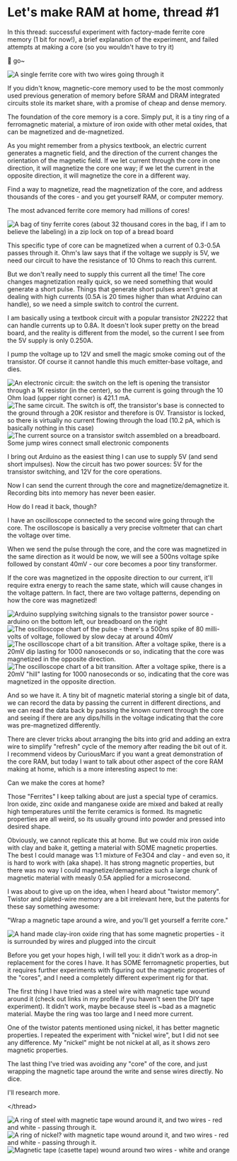 # Let's make RAM at home, thread #1

In this thread: successful experiment with factory-made ferrite core memory (1 bit for now!), a brief 
explanation of the experiment, and failed attempts at making a core (so you wouldn't have to try it)

🧵 go\~

![A single ferrite core with two wires going through 
it](https://cdn.masto.host/socialwildeboernet/cache/media_attachments/files/112/620/175/111/569/502/original/050cf7ca293cb0f9.jpg)

If you didn't know, magnetic-core memory used to be the most commonly used previous generation of memory before SRAM and DRAM integrated circuits stole its market share, with a promise of cheap and dense memory.

The foundation of the core memory is a core. Simply put, it is a tiny ring of a ferromagnetic material, a mixture of iron oxide with other metal oxides, that can be magnetized and de-magnetized.

As you might remember from a physics textbook, an electric current generates a magnetic field, and the 
direction of the current changes the orientation of the magnetic field. If we let current through the 
core in one direction, it will magnetize the core one way; if we let the current in the opposite 
direction, it will magnetize the core in a different way.

Find a way to magnetize, read the magnetization of the core, and address thousands of the cores - and 
you get yourself RAM, or computer memory.

The most advanced ferrite core memory had millions of cores!

![A bag of tiny ferrite cores (about 32 thousand cores in the bag, if I am to believe the labeling)  in 
a zip lock on top of a bread 
board](https://cdn.masto.host/socialwildeboernet/cache/media_attachments/files/112/620/231/243/647/813/original/b5fa69e850ca9fe1.jpg)

This specific type of core can be magnetized when a current of 0.3-0.5A passes through it. Ohm's 
law says that if the voltage we supply is 5V, we need our circuit to have the resistance of 10 Ohms to 
reach this current.

But we don't really need to supply this current all the time! The core changes magnetization really 
quick, so we need something that would generate a short pulse. Things that generate short pulses aren't 
great at dealing with high currents (0.5A is 20 times higher than what Arduino can handle), so we need a 
simple switch to control the current.

I am basically using a textbook circuit with a popular transistor 2N2222 that can handle currents up to 
0.8A. It doesn't look super pretty on the bread board, and the reality is different from the model, so 
the current I see from the 5V supply is only 0.250A.

I pump the voltage up to 12V and smell the magic smoke coming out of the transistor. Of course it cannot 
handle this much emitter-base voltage, and dies.

![An electronic circuit: the switch on the left is opening the transistor  through a 1K resistor (in the 
center), so the current is going through the 10 Ohm load (upper right corner) is 421.1 
mA.](https://cdn.masto.host/socialwildeboernet/cache/media_attachments/files/112/620/273/570/615/763/original/5b8b66cf534e903f.png)
![The same circuit. The switch is off, the transistor's base is connected to the ground through a 20K 
resistor and therefore is 0V. Transistor is locked, so there is virtually no current flowing through the 
load (10.2 pA, which is basically nothing in this 
case)](https://cdn.masto.host/socialwildeboernet/cache/media_attachments/files/112/620/273/694/095/133/original/a4c85b4990a83795.png)
![The current source on a transistor switch assembled on a breadboard. Some jump wires connect small 
electronic 
components](https://cdn.masto.host/socialwildeboernet/cache/media_attachments/files/112/620/273/822/527/676/original/4dbae0222620ea51.jpg)

   
I bring out Arduino as the easiest thing I can use to supply 5V (and send short impulses). Now the 
circuit has two power sources: 5V for the transistor switching, and 12V for the core operations.

Now I can send the current through the core and magnetize/demagnetize it. Recording bits into memory has 
never been easier.

How do I read it back, though?

I have an oscilloscope connected to the second wire going through the core. The oscilloscope is 
basically a very precise voltmeter that can chart the voltage over time.

When we send the pulse through the core, and the core was magnetized in the same direction as it would 
be now, we will see a 500ns voltage spike followed by constant 40mV - our core becomes a poor tiny 
transformer.

If the core was magnetized in the opposite direction to our current, it'll require extra energy to reach 
the same state, which will cause changes in the voltage pattern. In fact, there are two voltage 
patterns, depending on how the core was magnetized!

![Arduino supplying switching signals to the transistor power source - arduino on the bottom left, our breadboard on the right](https://cdn.masto.host/socialwildeboernet/cache/media_attachments/files/112/620/314/708/593/186/original/063dd50ad3cefbfe.jpg)
![The oscilloscope chart of the pulse - there's a 500ns spike of 80 milli-volts of voltage, followed by 
slow decay at around 
40mV](https://cdn.masto.host/socialwildeboernet/cache/media_attachments/files/112/620/314/831/731/261/original/b0445757585deb77.jpg)
![The oscilloscope chart of a bit transition. After a voltage spike, there is a 20mV dip lasting for 
1000 nanoseconds or so, indicating that the core was magnetized in the opposite 
direction.](https://cdn.masto.host/socialwildeboernet/cache/media_attachments/files/112/620/314/953/576/739/original/96b6426173952b58.jpg)
![The oscilloscope chart of a bit transition. After a voltage spike, there is a 20mV "hill" lasting for 
1000 nanoseconds or so, indicating that the core was magnetized in the opposite 
direction.](https://cdn.masto.host/socialwildeboernet/cache/media_attachments/files/112/620/315/055/256/652/original/94f4feef6519d640.jpg)

And so we have it. A tiny bit of magnetic material storing a single bit of data, we can record the 
data by passing the current in different directions, and we can read the data back by passing the known 
current through the core and seeing if there are any dips/hills in the voltage indicating that the core 
was pre-magnetized differently.

There are clever tricks about arranging the bits into grid and adding an extra wire to simplify 
"refresh" cycle of the memory after reading the bit out of it. I recommend videos by CuriousMarc if you 
want a great demonstration of the core RAM, but today I want to talk about other aspect of the core RAM 
making at home, which is a more interesting aspect to me:

Can we make the cores at home?


Those "Ferrites" I keep talking about are just a special type of ceramics. Iron oxide, zinc oxide 
and manganese oxide are mixed and baked at really high temperatures until the ferrite ceramics is 
formed. Its magnetic properties are all weird, so its usually ground into powder and pressed into 
desired shape.

Obviously, we cannot replicate this at home. But we could mix iron oxide with clay and bake it, getting 
a material with SOME magnetic properties. The best I could manage was 1:1 mixture of Fe3O4 and clay - 
and even so, it is hard to work with (aka shape). It has strong magnetic properties, but there was no 
way I could magnetize/demagnetize such a large chunk of magnetic material with measly 0.5A applied for a 
microsecond.

I was about to give up on the idea, when I heard about "twistor memory". Twistor and plated-wire memory 
are a bit irrelevant here, but the patents for these say something awesome:

"Wrap a magnetic tape around a wire, and you'll get yourself a ferrite core."

![A hand made clay-iron oxide ring that has some magnetic properties - it is surrounded by wires and 
plugged into the 
circuit](https://cdn.masto.host/socialwildeboernet/cache/media_attachments/files/112/620/369/782/142/706/original/2b0dbc60abcdd804.jpg)
   
Before you get your hopes high, I will tell you: it didn't work as a drop-in replacement for the 
cores I have. It has SOME ferromagnetic properties, but it requires further experiments with figuring 
out the magnetic properties of the "cores", and I need a completely different experiment rig for that.

The first thing I have tried was a steel wire with magnetic tape wound around it (check out links in my 
profile if you haven't seen the DIY tape experiment). It didn't work, maybe because steel is \~bad as a 
magnetic material. Maybe the ring was too large and I need more current.

One of the twistor patents mentioned using nickel, it has better magnetic properties. I repeated the 
experiment with "nickel wire", but I did not see any difference. My "nickel" might be not nickel at all, 
as it shows zero magnetic properties.

The last thing I've tried was avoiding any "core" of the core, and just wrapping the magnetic tape 
around the write and sense wires directly. No dice.

I'll research more.

\</thread\>

![A ring of steel with magnetic tape wound around it, and two wires - red and white - passing through 
it.](https://cdn.masto.host/socialwildeboernet/cache/media_attachments/files/112/620/417/833/203/450/original/d558662430e71b78.jpg)
![A ring of nickel? with magnetic tape wound around it, and two wires - red and white - passing through 
it.](https://cdn.masto.host/socialwildeboernet/cache/media_attachments/files/112/620/417/931/247/908/original/1fbd6a5896d8eeea.jpg)
![Magnetic tape (casette tape) wound around two wires - white and 
orange](https://cdn.masto.host/socialwildeboernet/cache/media_attachments/files/112/620/418/051/478/255/original/ee7c5589a5236171.jpg)
